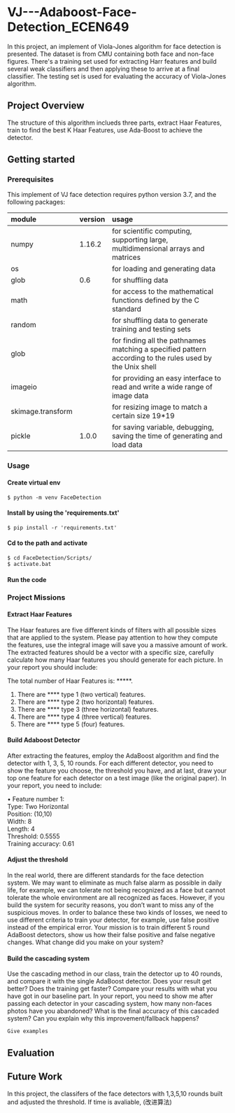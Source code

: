 # VJ---Adaboost-Face-Detection_ECEN649
In this project, an implement of Viola-Jones algorithm for face detection is presented. The dataset is from CMU containing both face and non-face figures. There's a training set used for extracting Harr features and build several weak classifiers and then applying these to arrive at a final classifier. The testing set is used for evaluating the accuracy of Viola-Jones algorithm.
## Project Overview
The structure of this algorithm inclueds three parts, extract Haar Features, train to find the best K Haar Features, use Ada-Boost to achieve the detector. 

## Getting started
### Prerequisites 
This implement of VJ face detection requires python version 3.7, and the following packages:

|module|version|usage|
|:--|:--|:--|
numpy|1.16.2|for scientific computing, supporting large, multidimensional arrays and matrices
os||for loading and generating data
glob|0.6|for shuffling data
math||for access to the mathematical functions defined by the C standard
random||for shuffling data to generate training and testing sets
glob||for finding all the pathnames matching a specified pattern according to the rules used by the Unix shell
imageio||for providing an easy interface to read and write a wide range of image data
skimage.transform||for resizing image to match a certain size 19*19
pickle|1.0.0|for saving variable, debugging, saving the time of generating and load data 

### Usage 
#### Create virtual env
    $ python -m venv FaceDetection
    
#### Install by using the 'requirements.txt'
    $ pip install -r 'requirements.txt'
    
#### Cd to the path and activate
    $ cd FaceDetection/Scripts/
    $ activate.bat
#### Run the code

### Project Missions
#### Extract Haar Features
The Haar features are five different kinds of filters with all possible sizes that are applied to the system. Please pay attention
to how they compute the features, use the integral image will save you a massive amount of work. The extracted features
should be a vector with a specific size, carefully calculate how many Haar features you should generate for each picture.
In your report you should include:

The total number of Haar Features is: *****.
1.	There are **** type 1 (two vertical) features.
2.	There are **** type 2 (two horizontal) features.
3.	There are **** type 3 (three horizontal) features.
4.	There are **** type 4 (three vertical) features.
5.	There are **** type 5 (four) features.

#### Build Adaboost Detector
After extracting the features, employ the AdaBoost algorithm and find the detector with 1, 3, 5, 10 rounds. For each different
detector, you need to show the feature you choose, the threshold you have, and at last, draw your top one feature for each
detector on a test image (like the original paper).
In your report, you need to include:

• Feature number 1:
 <br>Type: Two Horizontal
 <br>Position: (10,10)
 <br>Width: 8
 <br>Length: 4
 <br>Threshold: 0.5555
 <br>Training accuracy: 0.61

#### Adjust the threshold
In the real world, there are different standards for the face detection system. We may want to eliminate as much false alarm
as possible in daily life, for example, we can tolerate not being recognized as a face but cannot tolerate the whole environment
are all recognized as faces. However, if you build the system for security reasons, you don’t want to miss any of the suspicious
moves.
In order to balance these two kinds of losses, we need to use different criteria to train your detector, for example, use false
positive instead of the empirical error. Your mission is to train different 5 round AdaBoost detectors, show us how their false
positive and false negative changes. What change did you make on your system? 

#### Build the cascading system
Use the cascading method in our class, train the detector up to 40 rounds, and compare it with the single AdaBoost detector.
Does your result get better? Does the training get faster? Compare your results with what you have got in our baseline part.
In your report, you need to show me after passing each detector in your cascading system, how many non-faces photos
have you abandoned? What is the final accuracy of this cascaded system? Can you explain why this improvement/fallback
happens?


```
Give examples
```


## Evaluation

## Future Work
In this project, the classifers of the face detectors with 1,3,5,10 rounds built and adjusted the threshold. If time is avaliable, (改进算法)

